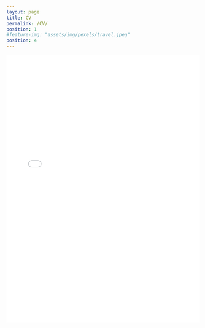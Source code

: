 ```yaml
---
layout: page
title: CV
permalink: /CV/
position: 1
#feature-img: "assets/img/pexels/travel.jpeg"
position: 4
---
```


<div id="anim">
<iframe src="/assets/img/Francesca_Morfini_CV.pdf" width="100%"  height = "700px" align="right" style="border:none;">
</iframe>
</div>
